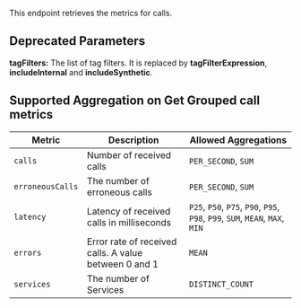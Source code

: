 This endpoint retrieves the metrics for calls.

## Deprecated Parameters
**tagFilters:** The list of tag filters. It is replaced by **tagFilterExpression**, **includeInternal** and **includeSynthetic**.

## Supported Aggregation on Get Grouped call metrics

| Metric           | Description                                                                                | Allowed Aggregations |
|------------------|--------------------------------------------------------------------------------------------|----------------------|
| `calls`          | Number of received calls                                                                   | `PER_SECOND`, `SUM`  |
| `erroneousCalls` | The number of erroneous calls                                                              |`PER_SECOND`, `SUM`   |
| `latency`        | Latency of received calls in milliseconds                                                  | `P25`, `P50`, `P75`, `P90`, `P95`, `P98`, `P99`, `SUM`, `MEAN`, `MAX`, `MIN`        |
| `errors`         | Error rate of received calls. A value between 0 and 1                                      | `MEAN`               |
| `services`       | The number of Services                                                                     |`DISTINCT_COUNT`      |